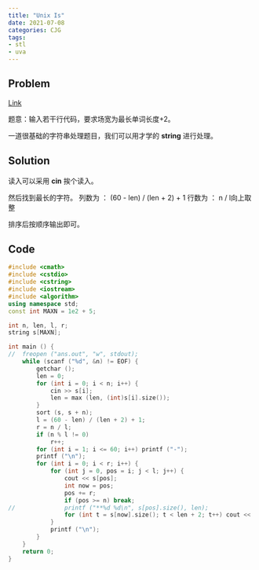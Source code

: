 ```yaml
---
title: "Unix Is"
date: 2021-07-08
categories: CJG
tags: 
- stl
- uva
---
```


## Problem

[Link](https://www.luogu.com.cn/problem/UVA1593)

题意：输入若干行代码，要求场宽为最长单词长度+2。

一道很基础的字符串处理题目，我们可以用才学的 **string** 进行处理。

## Solution

读入可以采用 **cin** 挨个读入。

然后找到最长的字符。
列数为 ： (60 - len) / (len + 2) + 1
行数为 ： n / l向上取整

排序后按顺序输出即可。

## Code
```cpp
#include <cmath>
#include <cstdio>
#include <cstring>
#include <iostream>
#include <algorithm>
using namespace std;
const int MAXN = 1e2 + 5;

int n, len, l, r;
string s[MAXN];

int main () {
//	freopen ("ans.out", "w", stdout);
	while (scanf ("%d", &n) != EOF) {
		getchar ();
		len = 0;
		for (int i = 0; i < n; i++) {
			cin >> s[i];
			len = max (len, (int)s[i].size());
		}
		sort (s, s + n);
		l = (60 - len) / (len + 2) + 1;
		r = n / l;
		if (n % l != 0)
			r++;
		for (int i = 1; i <= 60; i++) printf ("-");
		printf ("\n");
		for (int i = 0; i < r; i++) {
			for (int j = 0, pos = i; j < l; j++) {
				cout << s[pos];
				int now = pos;
				pos += r;
				if (pos >= n) break;
//				printf ("**%d %d\n", s[pos].size(), len);
				for (int t = s[now].size(); t < len + 2; t++) cout << ' ';
			}
			printf ("\n");
		}
	}
	return 0;
}
```
